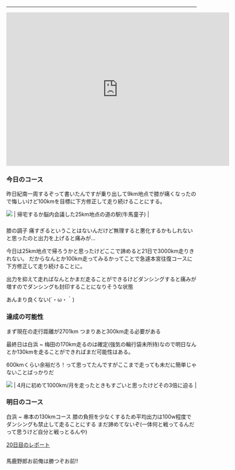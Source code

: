 
---
<iframe allowtransparency="true" frameborder="0" height="405" scrolling="no" src="https://www.strava.com/activities/2737934778/embed/7926b60f149da7108fb51369b9d8780cc9012994" width="590"></iframe>


### 今日のコース
昨日紀南一周するぞって書いたんですが乗り出して9km地点で膝が痛くなったので悔しいけど100kmを目標に下方修正して走り続けることにする。

[![](/images/IMG_20190925_081518.jpg)](/images/IMG_20190925_081518.jpg)
| 帰宅するか脳内会議した25km地点の道の駅(牛馬童子) |

###
膝の調子
痛すぎるということはないんだけど無理すると悪化するかもしれないと思ったのと出力を上げると痛みが...

今日は25km地点で帰ろうかと思ったけどここで諦めると21日で3000km走りきれない。
だからなんとか100km走ってみるかってことで急遽本宮往復コースに下方修正して走り続けることに。

出力を抑えて走ればなんとかまだ走ることができるけどダンシングすると痛みが増すのでダンシングも封印することになりそうな状態

あんまり良くない(´・ω・｀)


### 達成の可能性
まず現在の走行距離が2701km
つまりあと300km走る必要がある

最終日は白浜 ~ 梅田の170km走るのは確定(強気の輪行袋未所持)なので明日なんとか130kmを走ることができればまだ可能性はある。

600kmくらい余裕だろ！って思ってたんですがここまで走っても未だに簡単じゃないことばっかりだ

[![](https://4.bp.blogspot.com/-Q4OTtZJbA20/XYskMbbB_KI/AAAAAAAAB7s/whm8O6VqOvYBe2IDEaHpeGoio4aCQcGvACK4BGAYYCw/s400/%25E3%2582%25B9%25E3%2582%25AF%25E3%2583%25AA%25E3%2583%25BC%25E3%2583%25B3%25E3%2582%25B7%25E3%2583%25A7%25E3%2583%2583%25E3%2583%2588%2B2019-09-25%2B17.24.07.png)](http://4.bp.blogspot.com/-Q4OTtZJbA20/XYskMbbB_KI/AAAAAAAAB7s/whm8O6VqOvYBe2IDEaHpeGoio4aCQcGvACK4BGAYYCw/s1600/%25E3%2582%25B9%25E3%2582%25AF%25E3%2583%25AA%25E3%2583%25BC%25E3%2583%25B3%25E3%2582%25B7%25E3%2583%25A7%25E3%2583%2583%25E3%2583%2588%2B2019-09-25%2B17.24.07.png)
| 4月に初めて1000km/月を走ったときもすごいと思ったけどその3倍に迫る |



### 明日のコース
白浜 ~ 串本の130kmコース
膝の負担を少なくするため平均出力は100w程度でダンシングも禁止して走ることにする
まだ諦めてないぞ(一体何と戦ってるんだって思うけど自分と戦っとるんや)

[20日目のレポート](https://blog.great-distance.com/2019/09/greatdistance-stage20.html)


###
馬鹿野郎お前俺は勝つぞお前!!
